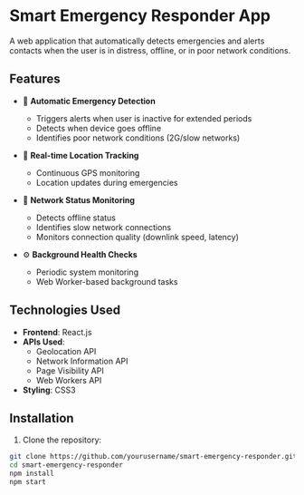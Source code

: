 # Smart Emergency Responder App

A web application that automatically detects emergencies and alerts contacts when the user is in distress, offline, or in poor network conditions.

## Features

- 🚨 **Automatic Emergency Detection**
  - Triggers alerts when user is inactive for extended periods
  - Detects when device goes offline
  - Identifies poor network conditions (2G/slow networks)

- 📍 **Real-time Location Tracking**
  - Continuous GPS monitoring
  - Location updates during emergencies

- 📶 **Network Status Monitoring**
  - Detects offline status
  - Identifies slow network connections
  - Monitors connection quality (downlink speed, latency)

- ⚙️ **Background Health Checks**
  - Periodic system monitoring
  - Web Worker-based background tasks

## Technologies Used

- **Frontend**: React.js
- **APIs Used**:
  - Geolocation API
  - Network Information API
  - Page Visibility API
  - Web Workers API
- **Styling**: CSS3

## Installation

1. Clone the repository:
```bash
git clone https://github.com/yourusername/smart-emergency-responder.git
cd smart-emergency-responder
npm install
npm start
